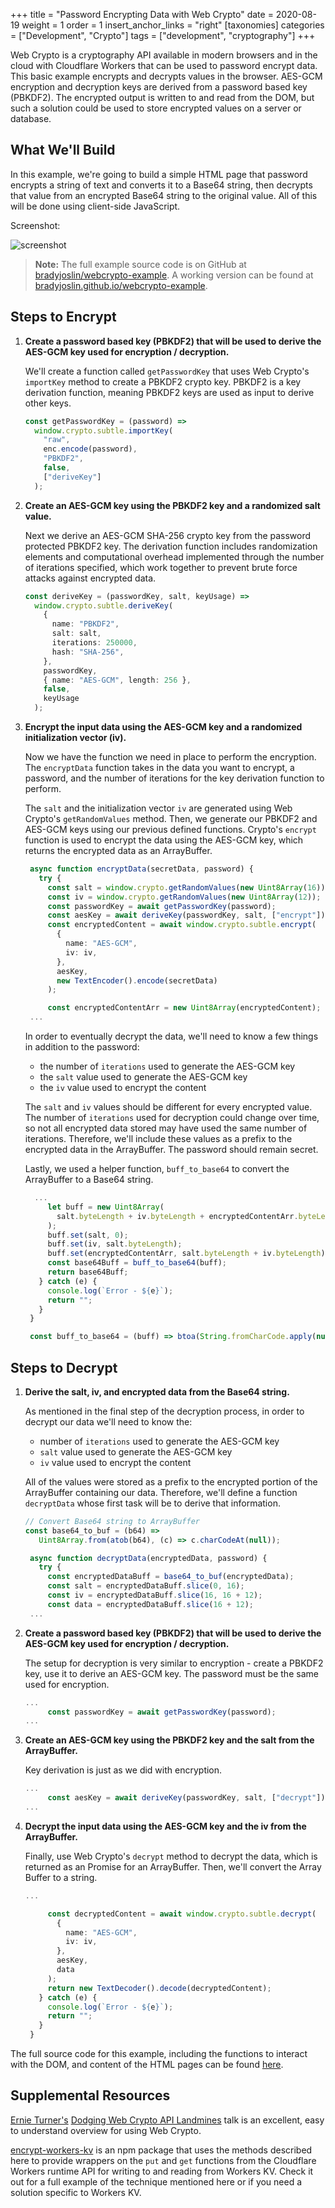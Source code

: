 +++
title = "Password Encrypting Data with Web Crypto"
date = 2020-08-19
weight = 1
order = 1
insert_anchor_links = "right"
[taxonomies]
categories = ["Development", "Crypto"]
tags = ["development", "cryptography"]
+++

Web Crypto is a cryptography API available in modern browsers and in the cloud with Cloudflare Workers that can be used to password encrypt data. This basic example encrypts and decrypts values in the browser. AES-GCM encryption and decryption keys are derived from a password based key (PBKDF2). The encrypted output is written to and read from the DOM, but such a solution could be used to store encrypted values on a server or database.

<!-- more -->

## What We'll Build

In this example, we're going to build a simple HTML page that password encrypts a string of text and converts it to a Base64 string, then decrypts that value from an encrypted Base64 string to the original value. All of this will be done using client-side JavaScript.

Screenshot:

![screenshot](crypto-dom.png)

> **Note:** The full example source code is on GitHub at [bradyjoslin/webcrypto-example](https://github.com/bradyjoslin/webcrypto-example). A working version can be found at [bradyjoslin.github.io/webcrypto-example](https://bradyjoslin.github.io/webcrypto-example/).

## Steps to Encrypt

1. **Create a password based key (PBKDF2) that will be used to derive the AES-GCM key used for encryption / decryption.**

   We'll create a function called `getPasswordKey` that uses Web Crypto's `importKey` method to create a PBKDF2 crypto key. PBKDF2 is a key derivation function, meaning PBKDF2 keys are used as input to derive other keys.

   ```ts
   const getPasswordKey = (password) =>
     window.crypto.subtle.importKey(
       "raw",
       enc.encode(password),
       "PBKDF2",
       false,
       ["deriveKey"]
     );
   ```

1. **Create an AES-GCM key using the PBKDF2 key and a randomized salt value.**

   Next we derive an AES-GCM SHA-256 crypto key from the password protected PBKDF2 key. The derivation function includes randomization elements and computational overhead implemented through the number of iterations specified, which work together to prevent brute force attacks against encrypted data.

   ```ts
   const deriveKey = (passwordKey, salt, keyUsage) =>
     window.crypto.subtle.deriveKey(
       {
         name: "PBKDF2",
         salt: salt,
         iterations: 250000,
         hash: "SHA-256",
       },
       passwordKey,
       { name: "AES-GCM", length: 256 },
       false,
       keyUsage
     );
   ```

1. **Encrypt the input data using the AES-GCM key and a randomized initialization vector (iv).**

   Now we have the function we need in place to perform the encryption. The `encryptData` function takes in the data you want to encrypt, a password, and the number of iterations for the key derivation function to perform.

   The `salt` and the initialization vector `iv` are generated using Web Crypto's `getRandomValues` method. Then, we generate our PBKDF2 and AES-GCM keys using our previous defined functions. Crypto's `encrypt` function is used to encrypt the data using the AES-GCM key, which returns the encrypted data as an ArrayBuffer.

   ```ts
    async function encryptData(secretData, password) {
      try {
        const salt = window.crypto.getRandomValues(new Uint8Array(16));
        const iv = window.crypto.getRandomValues(new Uint8Array(12));
        const passwordKey = await getPasswordKey(password);
        const aesKey = await deriveKey(passwordKey, salt, ["encrypt"]);
        const encryptedContent = await window.crypto.subtle.encrypt(
          {
            name: "AES-GCM",
            iv: iv,
          },
          aesKey,
          new TextEncoder().encode(secretData)
        );

        const encryptedContentArr = new Uint8Array(encryptedContent);
    ...
   ```

   In order to eventually decrypt the data, we'll need to know a few things in addition to the password:

   - the number of `iterations` used to generate the AES-GCM key
   - the `salt` value used to generate the AES-GCM key
   - the `iv` value used to encrypt the content

   The `salt` and `iv` values should be different for every encrypted value. The number of `iterations` used for decryption could change over time, so not all encrypted data stored may have used the same number of iterations. Therefore, we'll include these values as a prefix to the encrypted data in the ArrayBuffer. The password should remain secret.

   Lastly, we used a helper function, `buff_to_base64` to convert the ArrayBuffer to a Base64 string.

   ```ts
     ...
        let buff = new Uint8Array(
          salt.byteLength + iv.byteLength + encryptedContentArr.byteLength
        );
        buff.set(salt, 0);
        buff.set(iv, salt.byteLength);
        buff.set(encryptedContentArr, salt.byteLength + iv.byteLength);
        const base64Buff = buff_to_base64(buff);
        return base64Buff;
      } catch (e) {
        console.log(`Error - ${e}`);
        return "";
      }
    }

    const buff_to_base64 = (buff) => btoa(String.fromCharCode.apply(null, buff));
   ```

## Steps to Decrypt

1. **Derive the salt, iv, and encrypted data from the Base64 string.**

   As mentioned in the final step of the decryption process, in order to decrypt our data we'll need to know the:

   - number of `iterations` used to generate the AES-GCM key
   - `salt` value used to generate the AES-GCM key
   - `iv` value used to encrypt the content

   All of the values were stored as a prefix to the encrypted portion of the ArrayBuffer containing our data. Therefore, we'll define a function `decryptData` whose first task will be to derive that information.

   ```ts
   // Convert Base64 string to ArrayBuffer
   const base64_to_buf = (b64) =>
      Uint8Array.from(atob(b64), (c) => c.charCodeAt(null));

    async function decryptData(encryptedData, password) {
      try {
        const encryptedDataBuff = base64_to_buf(encryptedData);
        const salt = encryptedDataBuff.slice(0, 16);
        const iv = encryptedDataBuff.slice(16, 16 + 12);
        const data = encryptedDataBuff.slice(16 + 12);
    ...
   ```

1. **Create a password based key (PBKDF2) that will be used to derive the AES-GCM key used for encryption / decryption.**

   The setup for decryption is very similar to encryption - create a PBKDF2 key, use it to derive an AES-GCM key. The password must be the same used for encryption.

   ```ts
   ...
        const passwordKey = await getPasswordKey(password);
   ...
   ```

1. **Create an AES-GCM key using the PBKDF2 key and the salt from the ArrayBuffer.**

   Key derivation is just as we did with encryption.

   ```ts
   ...
        const aesKey = await deriveKey(passwordKey, salt, ["decrypt"]);
   ...
   ```

1. **Decrypt the input data using the AES-GCM key and the iv from the ArrayBuffer.**

   Finally, use Web Crypto's `decrypt` method to decrypt the data, which is returned as an Promise for an ArrayBuffer. Then, we'll convert the Array Buffer to a string.

   ```ts
   ...

        const decryptedContent = await window.crypto.subtle.decrypt(
          {
            name: "AES-GCM",
            iv: iv,
          },
          aesKey,
          data
        );
        return new TextDecoder().decode(decryptedContent);
      } catch (e) {
        console.log(`Error - ${e}`);
        return "";
      }
    }
   ```

The full source code for this example, including the functions to interact with the DOM, and content of the HTML pages can be found [here](https://github.com/bradyjoslin/webcrypto-example/blob/master/script.js).

## Supplemental Resources

[Ernie Turner's](https://twitter.com/erniewturner) [Dodging Web Crypto API Landmines](https://www.youtube.com/watch?v=lbt2_M1hZeg) talk is an excellent, easy to understand overview for using Web Crypto.

[encrypt-workers-kv](https://www.npmjs.com/package/encrypt-workers-kv) is an npm package that uses the methods described here to provide wrappers on the `put` and `get` functions from the Cloudflare Workers runtime API for writing to and reading from Workers KV. Check it out for a full example of the technique mentioned here or if you need a solution specific to Workers KV.

